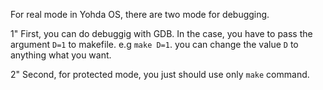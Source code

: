 For real mode in Yohda OS, there are two mode for debugging.

1" First, you can do debuggig with GDB. 
In the case, you have to pass the argument `D=1` to makefile.
e.g `make D=1`. you can change the value `D` to anything what you want.

2" Second, for protected mode, you just should use only `make` command.
